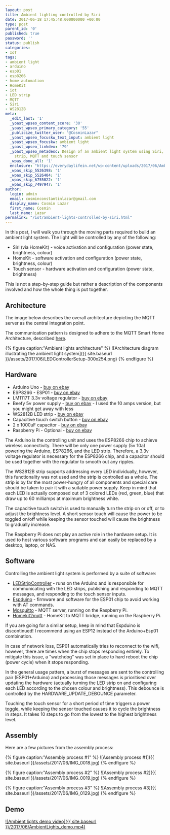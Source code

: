 ```yaml
---
layout: post
title: Ambient lighting controlled by Siri
date: 2017-06-18 17:45:48.000000000 +00:00
type: post
parent_id: '0'
published: true
password: ''
status: publish
categories:
- IoT
tags:
- ambient light
- arduino
- esp01
- esp8266
- home automation
- HomeKit
- iot
- LED strip
- MQTT
- Siri
- WS2812B
meta:
  _edit_last: '1'
  _yoast_wpseo_content_score: '30'
  _yoast_wpseo_primary_category: '55'
  _publicize_twitter_user: "@CosminLazar"
  _yoast_wpseo_focuskw_text_input: ambient light
  _yoast_wpseo_focuskw: ambient light
  _yoast_wpseo_linkdex: '79'
  _yoast_wpseo_metadesc: Design of an ambient light system using Siri, HomeKit, LED
    strip, MQTT and touch sensor
  _wpas_done_all: '1'
  enclosure: "https://everydaylifein.net/wp-content/uploads/2017/06/AmbientLights_demo.webm\r\n8080238\r\nvideo/webm\r\n"
  _wpas_skip_5526398: '1'
  _wpas_skip_5526404: '1'
  _wpas_skip_6755022: '1'
  _wpas_skip_7497947: '1'
author:
  login: admin
  email: cosminconstantinlazar@gmail.com
  display_name: Cosmin Lazar
  first_name: Cosmin
  last_name: Lazar
permalink: "/iot/ambient-lights-controlled-by-siri.html"
---
```

In this post, I will walk you through the moving parts required to build an ambient light system. The light will be controlled by any of the following:

- Siri (via HomeKit) - voice activation and configuration (power state, brightness, colour)
- HomeKit - software activation and configuration (power state, brightness, colour)
- Touch sensor - hardware activation and configuration (power state, brightness)

This is not a step-by-step guide but rather a description of the components involved and how the whole thing is put together.

## Architecture

The image below describes the overall architecture depicting the MQTT server as the central integration point.

The communication pattern is designed to adhere to the MQTT Smart Home Architecture, described [here](https://github.com/mqtt-smarthome/mqtt-smarthome).

{% figure caption:"Ambient lights architecture" %}
![Architecture diagram illustrating the ambient light system]({{ site.baseurl }}/assets/2017/06/LEDControllerSetup-300x254.png)
{% endfigure %}


## Hardware

- Arduino Uno - [buy on ebay](https://rover.ebay.com/rover/1/711-53200-19255-0/1?icep_id=114&ipn=icep&toolid=20004&campid=5338101636&mpre=http%3A%2F%2Fwww.ebay.com%2Fitm%2FARDUINO-UNO-R3-ATmega328P-ATmega16U2-Development-Board-with-USB-Cable-%2F292146680691%3Fhash%3Ditem44054c9373%3Ag%3A2I4AAOSwjk9ZPG3t)
- ESP8266 - ESP01 - [buy on ebay](https://rover.ebay.com/rover/1/711-53200-19255-0/1?icep_id=114&ipn=icep&toolid=20004&campid=5338101636&mpre=http%3A%2F%2Fwww.ebay.com%2Fitm%2F1PCS-ESP8266-ESP-01-WIFI-Wireless-Transceiver-Send-Receive-LWIP-AP-STA-%2F171907296150%3Fhash%3Ditem2806792b96%3Ag%3AX1cAAOSwk5FUt8Sq)
- LM1117T 3.3v voltage regulator - [buy on ebay](https://rover.ebay.com/rover/1/711-53200-19255-0/1?icep_id=114&ipn=icep&toolid=20004&campid=5338101636&mpre=http%3A%2F%2Fwww.ebay.com%2Fitm%2F10pcs-LM1117T-3-3-LM1117T-LD1117-3-3V-TO-220-%2F280945323105%3Fhash%3Ditem4169a56c61%3Am%3AmoLoOrhCzSSIY-_tFzL-6RA)
- Beefy 5v power supply - [buy on ebay](https://rover.ebay.com/rover/1/711-53200-19255-0/1?icep_id=114&ipn=icep&toolid=20004&campid=5338101636&mpre=http%3A%2F%2Fwww.ebay.com%2Fitm%2FDC-5V-3A-6A-8A-10A-LED-Wall-Wart-POWER-SUPPLY-AC100-240V-Adapter-Charger-for-LED-%2F391652855380%3Fvar%3D%26hash%3Ditem5b30544e54%3Am%3AmW4oU93p83TC7ItwH7bj0zw) - I used the 10 amps version, but you might get away with less
- WS2812B LED strip - [buy on ebay](https://rover.ebay.com/rover/1/711-53200-19255-0/1?icep_id=114&ipn=icep&toolid=20004&campid=5338101636&mpre=http%3A%2F%2Fwww.ebay.com%2Fitm%2FWS2812B-5050-RGB-LED-Strip-5M-150-300-Leds-144-60LED-M-Individual-Addressable-5V-%2F371432213255%3Fvar%3D%26hash%3Ditem567b15cb07%3Am%3AmtQ859zLUV_msJ6iSTwfRDg)
- Capacitive touch switch button - [buy on ebay](https://rover.ebay.com/rover/1/711-53200-19255-0/1?icep_id=114&ipn=icep&toolid=20004&campid=5338101636&mpre=http%3A%2F%2Fwww.ebay.com%2Fitm%2FHTTM-2-7V-6V-HTDS-SCR-Capacitive-Anti-interference-Touch-Switch-Button-Module-%2F252765441612%3Fvar%3D%26hash%3Ditem3ad9fe8e4c%3Am%3Amn7Qv1Gfk7ixyLG8kTgoA7Q)
- 2 x 1000uF capacitor - [buy on ebay](https://rover.ebay.com/rover/1/711-53200-19255-0/1?icep_id=114&ipn=icep&toolid=20004&campid=5338101636&mpre=http%3A%2F%2Fwww.ebay.com%2Fitm%2F10PCS-1000uF-25V-10mmx20mm-Radial-Electrolytic-Capacitors-%2F192096754699%3Fhash%3Ditem2cb9dbdc0b%3Ag%3Aud8AAOSw44BYltiT)
- Raspberry Pi - Optional - [buy on ebay](https://rover.ebay.com/rover/1/711-53200-19255-0/1?icep_id=114&ipn=icep&toolid=20004&campid=5338101636&mpre=http%3A%2F%2Fwww.ebay.com%2Fitm%2FRaspberry-Pi-3-Model-B-Quad-Core-1-2GHz-64bit-CPU-1GB-RAM-WiFi-Bluetooth-4-1-%2F141136387726%3Fhash%3Ditem20dc625e8e%3Ag%3AWkMAAOSwBnVW-foz)

The Arduino is the controlling unit and uses the ESP8266 chip to achieve wireless connectivity. There will be only one power supply (5v 10a) powering the Arduino, ESP8266, and the LED strip. Therefore, a 3.3v voltage regulator is necessary for the ESP8266 chip, and a capacitor should be used together with the regulator to smooth out any ripples.

The WS2812B strip supports addressing every LED individually, however, this functionality was not used and the strip is controlled as a whole. The strip is by far the most power-hungry of all components and special care should be taken to pair it with a suitable power supply.  Keep in mind that each LED is actually composed out of 3 colored LEDs (red, green, blue) that draw up to 60 milliamps at maximum brightness white.

The capacitive touch switch is used to manually turn the strip on or off, or to adjust the brightness level. A short sensor touch will cause the power to be toggled on/off while keeping the sensor touched will cause the brightness to gradually increase.

The Raspberry Pi does not play an active role in the hardware setup. It is used to host various software programs and can easily be replaced by a desktop, laptop, or NAS.

## Software

Controlling the ambient light system is performed by a suite of software:

- [LEDStripController](https://github.com/CosminLazar/LEDStripController) - runs on the Arduino and is responsible for communicating with the LED strips, publishing and responding to MQTT messages, and responding to the touch sensor inputs.
- [Espduino](https://github.com/tuanpmt/espduino) - firmware and software for the ESP01 chip to avoid working with AT commands.
- [Mosquitto](https://github.com/eclipse/mosquitto) - MQTT server, running on the Raspberry Pi.
- [Homekit2mqtt](https://github.com/hobbyquaker/homekit2mqtt) - HomeKit to MQTT bridge, running on the Raspberry Pi.

If you are going for a similar setup, keep in mind that Espduino is discontinued! I recommend using an ESP12 instead of the Arduino+Esp01 combination.

In case of network loss, ESP01 automatically tries to reconnect to the wifi, however, there are times when the chip stops responding entirely. To mitigate this issue, a "watchdog" was set in place to hard reboot the chip (power cycle) when it stops responding.

In the general usage pattern, a burst of messages are sent to the controlling pair (ESP01+Arduino) and processing those messages is prioritised over updating the hardware (actually turning the LED strip on and configuring each LED according to the chosen colour and brightness). This debounce is controlled by the HARDWARE_UPDATE_DEBOUNCE parameter.

Touching the touch sensor for a short period of time triggers a power toggle, while keeping the sensor touched causes it to cycle the brightness in steps. It takes 10 steps to go from the lowest to the highest brightness level.

## Assembly

Here are a few pictures from the assembly process:

{% figure caption:"Assembly process #1" %}
![Assembly process #1]({{ site.baseurl }}/assets/2017/06/IMG_0018.jpg)
{% endfigure %}

{% figure caption:"Assembly process #2" %}
![Assembly process #2]({{ site.baseurl }}/assets/2017/06/IMG_0019.jpg)
{% endfigure %}

{% figure caption:"Assembly process #3" %}
![Assembly process #3]({{ site.baseurl }}/assets/2017/06/IMG_0129.jpg)
{% endfigure %}

## Demo

[![Ambient lights demo video]({{ site.baseurl }}/2017/06/AmbientLights_demo.mp4)](https://everydaylifein.net/wp-content/uploads/2017/06/AmbientLights_demo.mp4)